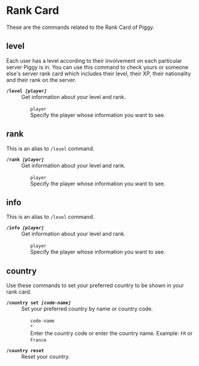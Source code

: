 # Rank Card
These are the commands related to the Rank Card of Piggy.

## level
Each user has a level according to their involvement on each particular server Piggy is in. You can use this command to check yours or someone else's server rank card which includes their level, their XP, their nationality and their rank on the server.
<dl>
<dt><code><b>/level <i>[player]</i></b></code>
<dd>Get information about your level and rank.
<ul style="list-style-type: none;">
<li><code>player</code><br>
Specify the player whose information you want to see.
</ul>
</dl>

## rank
This is an alias to <code>/level</code> command.
<dl>
<dt><code><b>/rank <i>[player]</i></b></code>
<dd>Get information about your level and rank.
<ul style="list-style-type: none;">
<li><code>player</code><br>
Specify the player whose information you want to see.
</ul>
</dl>

## info
This is an alias to <code>/level</code> command.
<dl>
<dt><code><b>/info <i>[player]</i></b></code>
<dd>Get information about your level and rank.
<ul style="list-style-type: none;">
<li><code>player</code><br>
Specify the player whose information you want to see.
</ul>
</dl>

## country
Use these commands to set your preferred country to be shown in your rank card.
<dl>
<dt><code><b>/country set <i>[code-name]</i></b></code>
<dd>Set your preferred country by name or country code.
<ul style="list-style-type: none;">
<li><code>code-name</code><br><font style="color:#FF0000">*</font><br>
Enter the country code or enter the country name. Example: <code>FR</code> or <code>France</code>
</ul>
<dt><code><b>/country reset</b></code>
<dd>Reset your country.
</dl>